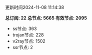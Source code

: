 更新时间2024-11-08 11:14:38

**总订阅: 22**
**总节点: 5665**
**有效节点: 2095**
- ss节点: 363
- trojan节点: 228
- v2ray节点: 1502
- ssr节点: 2

